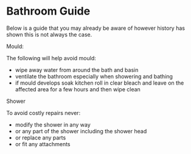 # Bathroom Guide


Below is a guide that you may already be aware of however history has shown this is not always the case.


Mould:

The following will help avoid mould:
* wipe away water from around the bath and basin
* ventilate the bathroom especially when showering and bathing
* if mould develops soak kitchen roll in clear bleach and leave on the affected area for a few hours and then wipe clean

Shower

To avoid costly repairs never:

* modify the shower in any way
* or any part of the shower including the shower head
* or replace any parts 
* or fit any attachments



